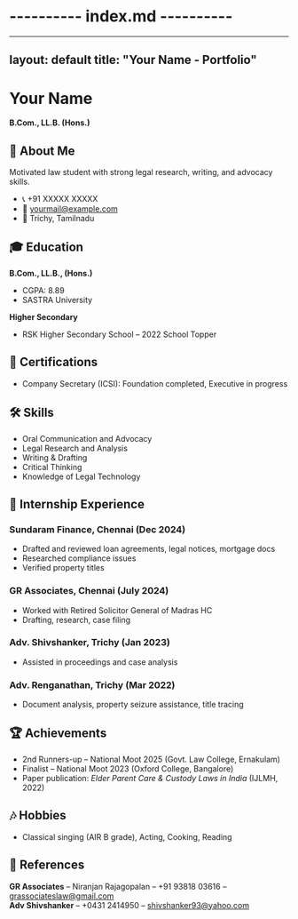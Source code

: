 # ---------- index.md ----------
---
layout: default
title: "Your Name - Portfolio"
---

# Your Name
**B.Com., LL.B. (Hons.)**

## 📌 About Me
Motivated law student with strong legal research, writing, and advocacy skills.

- 📞 +91 XXXXX XXXXX  
- 📧 yourmail@example.com  
- 📍 Trichy, Tamilnadu  

## 🎓 Education
**B.Com., LL.B., (Hons.)**  
- CGPA: 8.89  
- SASTRA University  

**Higher Secondary**  
- RSK Higher Secondary School – 2022 School Topper  

## 📜 Certifications
- Company Secretary (ICSI): Foundation completed, Executive in progress  

## 🛠 Skills
- Oral Communication and Advocacy  
- Legal Research and Analysis  
- Writing & Drafting  
- Critical Thinking  
- Knowledge of Legal Technology  

## 💼 Internship Experience
### Sundaram Finance, Chennai (Dec 2024)  
- Drafted and reviewed loan agreements, legal notices, mortgage docs  
- Researched compliance issues  
- Verified property titles  

### GR Associates, Chennai (July 2024)  
- Worked with Retired Solicitor General of Madras HC  
- Drafting, research, case filing  

### Adv. Shivshanker, Trichy (Jan 2023)  
- Assisted in proceedings and case analysis  

### Adv. Renganathan, Trichy (Mar 2022)  
- Document analysis, property seizure assistance, title tracing  

## 🏆 Achievements
- 2nd Runners-up – National Moot 2025 (Govt. Law College, Ernakulam)  
- Finalist – National Moot 2023 (Oxford College, Bangalore)  
- Paper publication: *Elder Parent Care & Custody Laws in India* (IJLMH, 2022)  

## 🎶 Hobbies
- Classical singing (AIR B grade), Acting, Cooking, Reading  

## 📇 References
**GR Associates** – Niranjan Rajagopalan – +91 93818 03616 – grassociateslaw@gmail.com  
**Adv Shivshanker** – +0431 2414950 – shivshanker93@yahoo.com  
